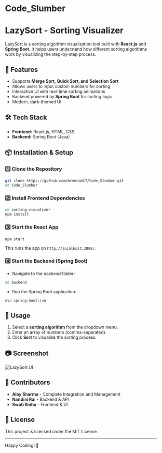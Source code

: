 # Code_Slumber
# LazySort - Sorting Visualizer

LazySort is a sorting algorithm visualization tool built with **React.js** and **Spring Boot**. It helps users understand how different sorting algorithms work by visualizing the step-by-step process.

## 🚀 Features
- Supports **Merge Sort, Quick Sort, and Selection Sort**
- Allows users to input custom numbers for sorting
- Interactive UI with real-time sorting animations
- Backend powered by **Spring Boot** for sorting logic
- Modern, dark-themed UI

## 🛠 Tech Stack
- **Frontend:** React.js, HTML, CSS
- **Backend:** Spring Boot (Java)

## 📦 Installation & Setup

### 1️⃣ Clone the Repository
```sh
git clone https://github.com/mrvenom17/Code_Slumber.git
cd Code_Slumber
```

### 2️⃣ Install Frontend Dependencies
```sh
cd sorting-visualizer
npm install
```

### 3️⃣ Start the React App
```sh
npm start
```
This runs the app on `http://localhost:3000/`.

### 4️⃣ Start the Backend (Spring Boot)
- Navigate to the backend folder:
```sh
cd backend
```
- Run the Spring Boot application:
```sh
mvn spring-boot:run
```

## 📌 Usage
1. Select a **sorting algorithm** from the dropdown menu.
2. Enter an array of numbers (comma-separated).
3. Click **Sort** to visualize the sorting process.

## 📷 Screenshot
![LazySort UI](./screenshots/sorting-visualizer.png)

## 🤝 Contributors
- **Alay Sharma** - Complete Integration and Management
- **Nandini Rai** - Backend & API
- **Swati Sinha** - Frontend & UI

## 📝 License
This project is licensed under the MIT License.

---

Happy Coding! 🚀
